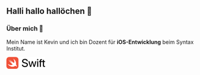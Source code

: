## Halli hallo hallöchen 👋

### Über mich 🤖
Mein Name ist Kevin und ich bin Dozent für **iOS-Entwicklung** beim Syntax Institut.

<img src="/assets/swiftLogo.png" alt="Swift Logo" width="20%">
